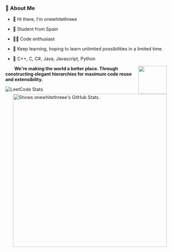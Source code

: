 

### 🤺 About Me
- 👋 Hi there, I'm onewhitethreee

- 🧑 Student from Spain
  
- 👨‍💻 Code enthusiast
  
- 🌱 Keep learning, hoping to learn unlimited possibilities in a limited time.
  
- 💬 C++, C, C#, Java, Javascript, Python
<img align="right" width="88" src="https://cdn.jsdelivr.net/gh/onewhitethreee/onewhitethreee/assets/images/jobs.png" />

<p>&emsp;&emsp;<strong>We're making the world a better place. Through constructing elegant hierarchies for maximum code reuse and extensibility.</strong></p>

</td></tr>

  
<a href="https://github.com/pulls?q=author%3Aonewhitethreee">
  <picture>
    <source media="(prefers-color-scheme: dark)" srcset="https://github-stats.liuli.lol/api?username=onewhitethreee&theme=vue-dark&show_icons=true&include_all_commits=true&count_private=true">
    <img alt="Shows onewhitethreee's GitHub Stats." align="right" width="480px" src="https://github-stats.liuli.lol/api?username=onewhitethreee&theme=vue&show_icons=true&include_all_commits=true&count_private=true">
  </picture>
</a>

<tr><td>
  
![LeetCode Stats](https://leetcard.jacoblin.cool/onewhitethreee?ext=contest)



